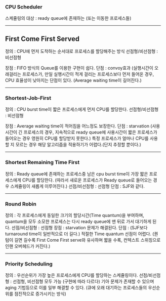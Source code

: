 ### CPU Scheduler
스케쥴링의 대상 : ready queue에 존재하는 (또는 이동한 프로세스들)

---
## First Come First Served
정의 : CPU에 먼저 도착하는 순서대로 프로세스를 할당해주는 방식 
선점형/비선점형 : 비선점형

장점 : FIFO 방식의 Queue를 이용한 구현이 쉽다.
단점 : convoy효과 (실행시간이 오래걸리는 프로세스가, 만일 실행시간이 적게 걸리는 프로세스보다 먼저 들어온 경우, CPU 효율성이 낮아지는 단점이 있다.
(Average waiting time이 길어진다.)

---

### Shortest-Job-First 
정의 : CPU burst time이 짧은 프로세스에게 먼저 CPU를 할당한다.
선점형/비선점형 : 비선점형 

장점 : Average waiting time이 적어짐을 어느정도 보장한다.
단점 : starvation (사용 시간이 긴 프로세스의 경우, 지속적으로 ready queue에 사용시간이 짧은 프로세스가 들어오는 경우 영원히 CPU를 할당받지 못한다.)
      특정 프로세스가 얼마나 CPU를 사용할 지 모르는 경우 해당 알고리즘을 적용하기가 어렵다.(단지 추정할 뿐이다.)
      
---
### Shortest Remaining Time First
정의 : Ready queue에 존재하는 프로세스중 남은 cpu burst time이 가장 짧은 프로세스에게 CPU를 할당한다.
     (따라서 새로운 프로세스가 Ready queue로 들어오는 경우 스케쥴링이 새롭게 이루어진다.)
선점/비선점형 : 선점형
단점 : SJF와 같다.

---
### Round Robin 
정의 : 각 프로세스에게 동일한 크기의 할당시간(Time quantum)을 부여하며, quantum을 모두 소모한 프로세스는 다시 ready queue에 맨 뒤로 가서 대기하게 된다.
선점/비선점형 : 선점형
장점 : starvation 문제가 해결된다.
단점 : (SJF보다 turnaround time이 일반적으로 더 길다.)
      적절한 Time quantum 선점이 어렵다. (퀀텀이 길면 길수록 First Come First serve와 유사하며 짧을 수록, 컨텍스트 스위칭으로 인핸 오버헤드가 커진다.)

---
### Priority Scheduling 
정의 : 우선순위가 가장 높은 프로세스에게 CPU를 할당하는 스케쥴링이다.
선점/비선점형 : 선점형, 비선점형 모두 가능 (구현에 따라 다르다)
기아 문제가 존재할 수 있으며 aging 기법등으로 이를 일부 해결할 수 있다. 
(큐에 오래 대기하는 프로세스들의 우선순위를 점진적으로 증가시키는 방식)


